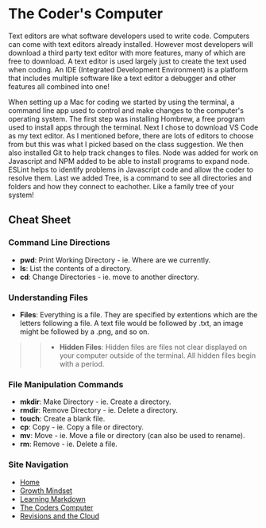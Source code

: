 # The Coder's Computer

Text editors are what software developers used to write code. Computers can come with text editors already installed. However most developers will download a third party text editor with more features, many of which are free to download. A text editor is used largely just to create the text used when coding. An IDE (Integrated Development Environment) is a platform that includes multiple software like a text editor a debugger and other features all combined into one! 

When setting up a Mac for coding we started by using the terminal, a command line app used to control and make changes to the computer's operating system. The first step was installing Hombrew, a free program used to install apps through the terminal. Next I chose to download VS Code as my text editor. As I mentioned before, there are lots of editors to choose from but this was what I picked based on the class suggestion. We then also installed Git to help track changes to files. Node was added for work on Javascript and NPM added to be able to install programs to expand node. ESLint helps to identify problems in Javascript code and allow the coder to resolve them. Last we added Tree, is a command to see all directories and folders and how they connect to eachother. Like a family tree of your system!

## Cheat Sheet

### Command Line Directions

- **pwd**: Print Working Directory - ie. Where are we currently.
- **ls**: List the contents of a directory.
- **cd**: Change Directories - ie. move to another directory.

### Understanding Files

- **Files**: Everything is a file. They are specified by extentions which are the letters following a file. A text file would be followed by .txt, an image might be followed by a .png, and so on.
>> - **Hidden Files**: Hidden files are files not clear displayed on your computer outside of the terminal. All hidden files begin with a period. 

### File Manipulation Commands

- **mkdir**: Make Directory - ie. Create a directory. 
- **rmdir**: Remove Directory - ie. Delete a directory.
- **touch**: Create a blank file.
- **cp**: Copy - ie. Copy a file or directory.
- **mv**: Move - ie. Move a file or directory (can also be used to rename).
- **rm**: Remove - ie. Delete a file.


### Site Navigation
 
 - [Home](/README.md)
 - [Growth Mindset](/MarkdownExamples.md)
 - [Learning Markdown](/LearningMarkdown.md) 
 - [The Coders Computer](/TheCodersComputer.md)
 - [Revisions and the Cloud](/RevisionsandtheCloud.md)

